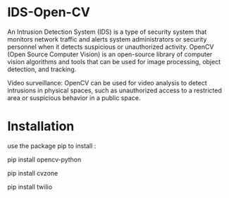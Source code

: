 # IDS-Open-CV
An Intrusion Detection System (IDS) is a type of security system that monitors network traffic and alerts system administrators or security personnel when it detects suspicious or unauthorized activity. OpenCV (Open Source Computer Vision) is an open-source library of computer vision algorithms and tools that can be used for image processing, object detection, and tracking.

Video surveillance: OpenCV can be used for video analysis to detect intrusions in physical spaces, such as unauthorized access to a restricted area or suspicious behavior in a public space.

# Installation
  use the package pip to install :

  pip install opencv-python 

  pip install cvzone 

  pip install twilio 
